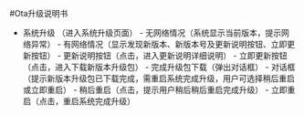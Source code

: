 #Ota升级说明书

- 系统升级 （进入系统升级页面）
      - 无网络情况（系统显示当前版本，提示网络异常）
      - 有网络情况（显示发现新版本、新版本号及更新说明按钮、立即更新按钮）
         - 更新说明按钮（点击，进入更新说明详细说明）
         - 立即更新按钮（点击，进入下载新版本升级包）
            - 完成升级包下载（弹出对话框）
               - 对话框（提示新版本升级包已下载完成，需重启系统完成升级，用户可选择稍后重启或立即重启）
               - 稍后重启（点击，提示用户稍后稍后重启完成升级）
               - 立即重启（点击，重启系统完成升级）

